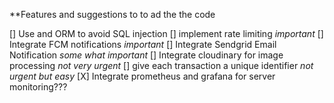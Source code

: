 \*\*Features and suggestions to to ad the the code

[] Use and ORM to avoid SQL injection
[] implement rate limiting _important_
[] Integrate FCM notifications _important_
[] Integrate Sendgrid Email Notification _some what important_
[] Integrate cloudinary for image processing _not very urgent_
[] give each transaction a unique identifier _not urgent but easy_
[X] Integrate prometheus and grafana for server monitoring???
